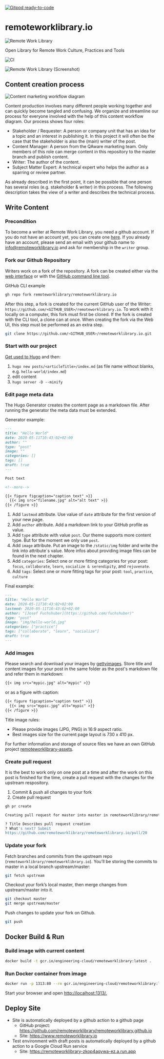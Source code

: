 [![Gitpod ready-to-code](https://img.shields.io/badge/Gitpod-ready--to--code-blue?logo=gitpod)](https://gitpod.io/#https://github.com/remoteworklibrary/remoteworklibrary.io)

# remoteworklibrary.io

![Remote Work Library](https://github.com/adersberger/remoteworklibrary.io/blob/master/static/logo.png "Remote Work Library")

Open Library for Remote Work Culture, Practices and Tools

![CI](https://github.com/remoteworklibrary/remoteworklibrary.io/workflows/CI/badge.svg)

![Remote Work Library (Screenshot)](doc/screenshot.png "Remote Work Library (Screenshot)")

## Content creation process

![Content marketing workflow diagram](doc/content-marketing-workflow.png)

Content production involves many different people working together and can quickly become tangled and confusing. We organize and streamline our process for everyone involved with the help of this content workflow diagram. Our process shows four roles:

* Stakeholder / Requester: A person or company unit that has an idea for a topic and an interest in publishing it. In this project it will often be the case that the stakeholder is also the (main) writer of the post.
* Content Manager: A person from the QAware marketing team. Only members of this role can merge content in this repository to the master branch and publish content.
* Writer: The author of the content.
* Subject Matter Expert: A technical expert who helps the author as a sparring or review partner.

As already described in the first point, it can be possible that one person has several roles (e.g. stakeholder & writer) in this process. The following description takes the view of a writer and describes the technical process.

## Write Content

### Precondition

To become a writer at Remote Work Library, you need a github account. If you do not have an account yet, you can create one [here](https://github.com/join). If you already have an account, please send an email with your github name to info@remoteworklibrary.io and ask for membership in the `writer` group.

### Fork our Github Repository

Writers work on a fork of the repository. A fork can be created either via the [web interface](https://github.com/remoteworklibrary/remoteworklibrary.io) or with the [GitHub command line tool](https://cli.github.com/).

GitHub CLI example

```bash
gh repo fork remoteworklibrary/remoteworklibrary.io
```

After this step, a fork is created for the current GitHub user of the Writer: `https://github.com/<GITHUB_USER>/remoteworklibrary.io`. To work with it locally on a computer, this fork must first be cloned. If the fork is created with the CLI tool, a clone can at once. When creating the fork via the Web UI, this step must be performed as an extra step.

```bash
git clone https://github.com/<GITHUB_USER>/remoteworklibrary.io.git
```

### Start with our project  

[Get used to Hugo](https://gohugo.io/getting-started/quick-start) and then:

1) `hugo new posts/<articleTitle>/index.md` (as file name without blanks, e.g. `hello-world/index.md`)
2) edit content
3) `hugo server -D --minify`

### Edit page meta data

The Hugo Generator creates the content page as a markdown file. After running the generator the meta data must be extended.

Generator example:

```md
---
title: "Hello World"
date: 2020-05-11T10:43:02+02:00
author: ""
type: "post"
image: ""
categories: []
tags: []
draft: true
---

Post text

<!--more-->

{{< figure figcaption="caption text" >}}
  {{< img src="filename.jpg" alt="alt text" >}}
{{< /figure >}}
```

1. Add `lastmod` attribute. Use value of `date` attribute for the first version of your new page.
2. Add `author` attribute. Add a markdown link to your GitHub profile as value.
3. Add `type` attribute with value `post`. Our theme supports more content type. But for the moment we only use `post`.
4. Add `image` attribute. Put an image to the `/static/img` folder and write the link into attribute`s value. More infos about providing image files can be found in the next chapter.
5. Add `categories`: Select one or more fitting categories for your post: `focus`, `collaborate`, `learn`, `socialize & serendipity`, and `rejuvenate`.
6. Add `tags`: Select one or more fitting tags for your post: `tool`, `practice`, `culture`

Final example:

```md
---
title: "Hello World"
date: 2020-05-11T10:43:02+02:00
lastmod: 2020-05-11T10:43:02+02:00
author: "[Josef Fuchshuber](https://github.com/fuchshuber)"
type: "post"
image: "img/hello-world.jpg"
categories: ["practice"]
tags: ["collaborate", "learn", "socialize"]
draft: true
---
```

### Add images

Please search and download your images by [gettyimages](https://www.gettyimages.de/). Store title and content images for your post in the same folder as the post's markdown file and refer them in markdown:

```md
{{< img src="mypic.jpg" alt="mypic" >}}
```

or as a figure with caption:

```md
{{< figure figcaption="caption text" >}}
  {{< img src="mypic.jpg" alt="mypic" >}}
{{< /figure >}}
```

Title image rules:

* Please provide images (JPG, PNG) in 16:9 aspect ratio.
* Best images size for the current page layout is 730 x 410 px.

For further information and storage of source files we have an own GitHub project [remoteworklibrary-assets](https://github.com/remoteworklibrary/remoteworklibrary-assets).

### Create pull request

It is the best to work only on one post at a time and after the work on this post is finished for the time, create a pull request with the changes for the upstream respository.

1. Commit & push all changes to your fork
2. Create pull request

```bash
gh pr create

Creating pull request for master into master in remoteworklibrary/remoteworklibrary.io

? Title Describes pull request creation
? What's next? Submit
https://github.com/remoteworklibrary/remoteworklibrary.io/pull/20
```

### Update your fork

Fetch branches and commits from the upstream repo (`remoteworklibrary/remoteworklibrary.io`). You’ll be storing the commits to master in a local branch upstream/master:

```bash
git fetch upstream
```

Checkout your fork’s local master, then merge changes from upstream/master into it.

```bash
git checkout master
git merge upstream/master
```

Push changes to update your fork on Github.

```bash
git push
```

## Docker Build & Run

### Build image with current content

```bash
docker build -t gcr.io/engineering-cloud/remoteworklibrary:latest .
```

### Run Docker container from image

```bash
docker run -p 1313:80 --rm gcr.io/engineering-cloud/remoteworklibrary:latest
```

Start your browser and open <http://localhost:1313/.>

## Deploy Site

* Site is automatically deployed by a github action to a github page
  * GitHub project: https://github.com/remoteworklibrary/remoteworklibrary.github.io
  * Site: https://www.remoteworklibrary.io
* Test environment with draft posts is automatically deployed by a github action to a Google Cloud Run service
  * Site: https://remoteworklibrary-zkop4aqvwa-ez.a.run.app

